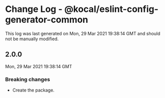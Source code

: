 # Change Log - @kocal/eslint-config-generator-common

This log was last generated on Mon, 29 Mar 2021 19:38:14 GMT and should not be manually modified.

## 2.0.0
Mon, 29 Mar 2021 19:38:14 GMT

### Breaking changes

- Create the package.

